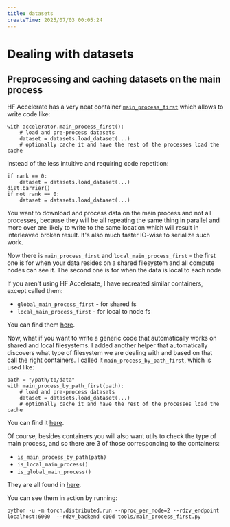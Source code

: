 ```yaml
---
title: datasets
createTime: 2025/07/03 00:05:24
---
```

# Dealing with datasets

## Preprocessing and caching datasets on the main process

HF Accelerate has a very neat container [`main_process_first`](https://huggingface.co/docs/accelerate/v0.4.0/accelerator.html#accelerate.Accelerator.main_process_first) which allows to write code like:

```
with accelerator.main_process_first():
    # load and pre-process datasets
    dataset = datasets.load_dataset(...)
    # optionally cache it and have the rest of the processes load the cache
```
instead of the less intuitive and requiring code repetition:
```
if rank == 0:
    dataset = datasets.load_dataset(...)
dist.barrier()
if not rank == 0:
    dataset = datasets.load_dataset(...)
```

You want to download and process data on the main process and not all processes, because they will be all repeating the same thing in parallel and more over are likely to write to the same location which will result in interleaved broken result. It's also much faster IO-wise to serialize such work.

Now there is `main_process_first` and `local_main_process_first` - the first one is for when your data resides on a shared filesystem and all compute nodes can see it. The second one is for when the data is local to each node.

If you aren't using HF Accelerate, I have recreated similar containers, except called them:

- `global_main_process_first` - for shared fs
- `local_main_process_first` - for local to node fs

You can find them [here](tools/main_process_first.py).

Now, what if you want to write a generic code that automatically works on shared and local filesystems. I added another helper that automatically discovers what type of filesystem we are dealing with and based on that call the right containers. I called it `main_process_by_path_first`, which is used like:

```
path = "/path/to/data"
with main_process_by_path_first(path):
    # load and pre-process datasets
    dataset = datasets.load_dataset(...)
    # optionally cache it and have the rest of the processes load the cache
```

You can find it [here](tools/main_process_first.py).

Of course, besides containers you will also want utils to check the type of main process, and so there are 3 of those corresponding to the containers:

- `is_main_process_by_path(path)`
- `is_local_main_process()`
- `is_global_main_process()`

They are all found in [here](tools/main_process_first.py).

You can see them in action by running:

```
python -u -m torch.distributed.run --nproc_per_node=2 --rdzv_endpoint localhost:6000  --rdzv_backend c10d tools/main_process_first.py
```
